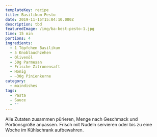 ```yaml
---
templateKey: recipe
title: Basilikum Pesto
date: 2019-11-15T15:04:10.000Z
description: tbd
featuredImage: /img/ba-best-pesto-1.jpg
time: 15 min
portions: 4
ingredients:
  - 1 Töpfchen Basilikum
  - 5 Knoblauchzehen
  - Olivenöl
  - 50g Parmesan
  - Frische Zitronensaft
  - Honig
  - ~30g Pinienkerne
category:
  - maindishes
tags:
  - Pasta
  - Sauce
  - ''
---
```

Alle Zutaten zusammen pürieren, Menge nach Geschmack und Portionsgröße anpassen. Frisch mit Nudeln servieren oder bis zu eine Woche im Kühlschrank aufbewahren.
